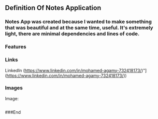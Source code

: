 Definition Of Notes Application
-------------
 ### Notes App was created because I wanted to make something that was beautiful and at the same time, useful. It's extremely light, there are minimal dependencies and lines of code.


### Features







### Links
LinkedIn (https://www.linkedin.com/in/mohamed-agamy-732418173/)"](https://www.linkedin.com/in/mohamed-agamy-732418173/))



### Images

Image:

![]()


###End
